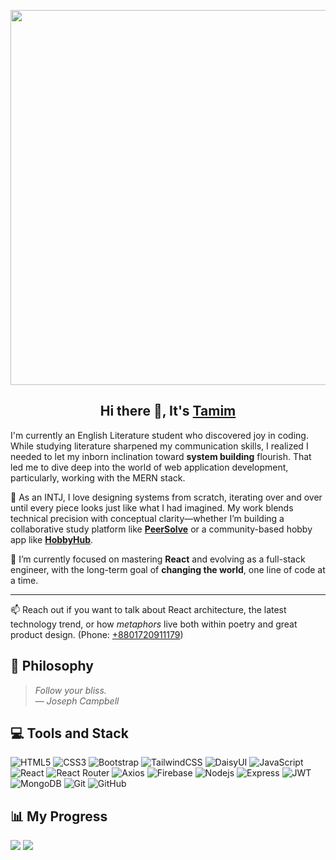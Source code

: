 <p align="center">
  <img src="./screenshot.png" width="600" />
</p>

<h2 align="center">Hi there 👋, It's <a href="https://toimur-hasan.web.app/">Tamim</a></h2>

I'm currently an English Literature student who discovered joy in coding. While studying literature sharpened my communication skills, I realized I needed to let my inborn inclination toward **system building** flourish. That led me to dive deep into the world of web application development, particularly, working with the MERN stack.

🧠 As an INTJ, I love designing systems from scratch, iterating over and over until every piece looks just like what I had imagined. My work blends technical precision with conceptual clarity—whether I’m building a collaborative study platform like <strong><a href="https://peersolve.web.app/">PeerSolve</a></strong> or a community-based hobby app like <strong><a href="https://hobbyhub-tamim.web.app/">HobbyHub</a></strong>.

🔭 I’m currently focused on mastering **React** and evolving as a full-stack engineer, with the long-term goal of **changing the world**, one line of code at a time.

---

📫 Reach out if you want to talk about React architecture, the latest technology trend, or how *metaphors* live both within poetry and great product design. (Phone: <a href="tel:+8801720911179">+8801720911179</a>)

## 🧭 Philosophy
> *Follow your bliss.*  
> — *Joseph Campbell*


## 💻 Tools and Stack
![HTML5](https://img.shields.io/badge/-HTML5-black?style=flat-square&logo=html5&logoColor=white)
![CSS3](https://img.shields.io/badge/-CSS3-black?style=flat-square&logo=css3&logoColor=white)
![Bootstrap](https://img.shields.io/badge/-Bootstrap-black?style=flat-square&logo=bootstrap)
![TailwindCSS](https://img.shields.io/badge/-TailwindCSS-black?style=flat-square&logo=tailwindcss)
![DaisyUI](https://img.shields.io/badge/-DaisyUI-black?style=flat-square&logo=daisyui)
![JavaScript](https://img.shields.io/badge/-JavaScript-black?style=flat-square&logo=javascript)
![React](https://img.shields.io/badge/-React-black?style=flat-square&logo=react)
![React Router](https://img.shields.io/badge/-React%20Router-black?style=flat-square&logo=react-router&logoColor=white)
![Axios](https://img.shields.io/badge/-Axios-black?style=flat-square&logo=axios)
![Firebase](https://img.shields.io/badge/-Firebase-black?style=flat-square&logo=firebase)
![Nodejs](https://img.shields.io/badge/-Nodejs-black?style=flat-square&logo=node.js)
![Express](https://img.shields.io/badge/-Express-black?style=flat-square&logo=express)
![JWT](https://img.shields.io/badge/-JWT-black?style=flat-square&logo=jsonwebtokens&logoColor=white)
![MongoDB](https://img.shields.io/badge/-MongoDB-black?style=flat-square&logo=mongodb)
![Git](https://img.shields.io/badge/-Git-black?style=flat-square&logo=git)
![GitHub](https://img.shields.io/badge/-GitHub-black?style=flat-square&logo=github)


## 📊 My Progress
![](https://nirzak-streak-stats.vercel.app/?user=toimurhasan&show_icons=true&hide_border=true&theme=dark)
![](https://github-readme-stats.vercel.app/api/top-langs/?username=toimurhasan&layout=compact&theme=dark&hide_border=true)
